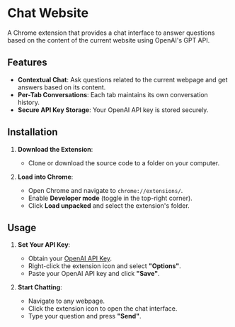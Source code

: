 # Chat Website

A Chrome extension that provides a chat interface to answer questions based on the content of the current website using OpenAI's GPT API.

## Features

- **Contextual Chat**: Ask questions related to the current webpage and get answers based on its content.
- **Per-Tab Conversations**: Each tab maintains its own conversation history.
- **Secure API Key Storage**: Your OpenAI API key is stored securely.

## Installation

1. **Download the Extension**:
   - Clone or download the source code to a folder on your computer.

2. **Load into Chrome**:
   - Open Chrome and navigate to `chrome://extensions/`.
   - Enable **Developer mode** (toggle in the top-right corner).
   - Click **Load unpacked** and select the extension's folder.

## Usage

1. **Set Your API Key**:
   - Obtain your [OpenAI API Key](https://help.openai.com/en/articles/4936850-where-do-i-find-my-openai-api-key).
   - Right-click the extension icon and select **"Options"**.
   - Paste your OpenAI API key and click **"Save"**.

2. **Start Chatting**:
   - Navigate to any webpage.
   - Click the extension icon to open the chat interface.
   - Type your question and press **"Send"**.


